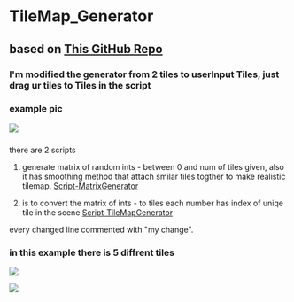 # TileMap_Generator 

## based on [This GitHub Repo](https://github.com/gamedev-at-ariel/05-tilemap-pathfinding)

###

### I'm modified the generator from 2 tiles to userInput Tiles, just drag ur tiles to Tiles in the script
### example pic

![](https://github.com/Lba-universe/TileMap_Generator/blob/main/pics/tilemap2.png)

###

there are 2 scripts 
1. generate matrix of random ints - between 0 and num of tiles given,
also it has smoothing method that attach smilar tiles togther to make realistic tilemap.
[Script-MatrixGenerator](https://github.com/Lba-universe/TileMap_Generator/blob/main/Assets/Scripts/TilesGenerator.cs)

2. is to convert the matrix of ints - to tiles each number has index of uniqe tile in the scene
[Script-TileMapGenerator](https://github.com/Lba-universe/TileMap_Generator/blob/main/Assets/Scripts/TileMapGenerator.cs)

every changed line commented with "my change".

###
### in this example there is 5 diffrent tiles

![](https://github.com/Lba-universe/TileMap_Generator/blob/main/pics/tilemap1.png)

![](https://github.com/Lba-universe/TileMap_Generator/blob/main/pics/tilemap3.png)


